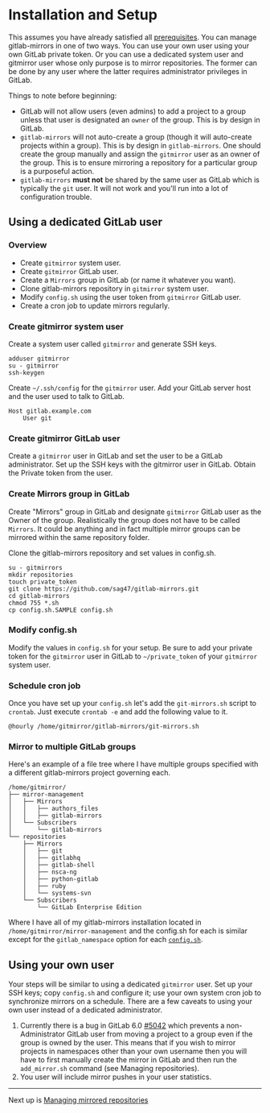 # Installation and Setup

This assumes you have already satisfied all [prerequisites](prerequisites.md).  You can manage gitlab-mirrors in one of two ways.  You can use your own user using your own GitLab private token.  Or you can use a dedicated system user and gitmirror user whose only purpose is to mirror repositories.  The former can be done by any user where the latter requires administrator privileges in GitLab.

Things to note before beginning:

* GitLab will not allow users (even admins) to add a project to a group unless that user is designated an `owner` of the group.  This is by design in GitLab.
* `gitlab-mirrors` will not auto-create a group (though it will auto-create projects within a group).  This is by design in `gitlab-mirrors`.  One should create the group manually and assign the `gitmirror` user as an owner of the group.  This is to ensure mirroring a repository for a particular group is a purposeful action.
* `gitlab-mirrors` **must not** be shared by the same user as GitLab which is typically the `git` user.  It will not work and you'll run into a lot of configuration trouble.

## Using a dedicated GitLab user

### Overview

* Create `gitmirror` system user.
* Create `gitmirror` GitLab user.
* Create a `Mirrors` group in GitLab (or name it whatever you want).
* Clone gitlab-mirrors repository in `gitmirror` system user.
* Modify `config.sh` using the user token from `gitmirror` GitLab user.
* Create a cron job to update mirrors regularly.

### Create gitmirror system user

Create a system user called `gitmirror` and generate SSH keys.

    adduser gitmirror
    su - gitmirror
    ssh-keygen

Create `~/.ssh/config` for the `gitmirror` user.  Add your GitLab server host and the user used to talk to GitLab.

    Host gitlab.example.com
        User git

### Create gitmirror GitLab user

Create a `gitmirror` user in GitLab and set the user to be a GitLab administrator.  Set up the SSH keys with the gitmirror user in GitLab.  Obtain the Private token from the user.

### Create Mirrors group in GitLab

Create "Mirrors" group in GitLab and designate `gitmirror` GitLab user as the Owner of the group.  Realistically the group does not have to be called `Mirrors`.  It could be anything and in fact multiple mirror groups can be mirrored within the same repository folder.

Clone the gitlab-mirrors repository and set values in config.sh.

    su - gitmirrors
    mkdir repositories
    touch private_token
    git clone https://github.com/sag47/gitlab-mirrors.git
    cd gitlab-mirrors
    chmod 755 *.sh
    cp config.sh.SAMPLE config.sh

### Modify config.sh

Modify the values in `config.sh` for your setup.  Be sure to add your private token for the `gitmirror` user in GitLab to `~/private_token` of your `gitmirror` system user.

### Schedule cron job

Once you have set up your `config.sh` let's add the `git-mirrors.sh` script to `crontab`.  Just execute `crontab -e` and add the following value to it.

    @hourly /home/gitmirror/gitlab-mirrors/git-mirrors.sh

### Mirror to multiple GitLab groups

Here's an example of a file tree where I have multiple groups specified with a different gitlab-mirrors project governing each.

```
/home/gitmirror/
├── mirror-management
│   ├── Mirrors
│   │   ├── authors_files
│   │   ├── gitlab-mirrors
│   └── Subscribers
│       └── gitlab-mirrors
└── repositories
    ├── Mirrors
    │   ├── git
    │   ├── gitlabhq
    │   ├── gitlab-shell
    │   ├── nsca-ng
    │   ├── python-gitlab
    │   ├── ruby
    │   └── systems-svn
    └── Subscribers
        └── GitLab Enterprise Edition
```
Where I have all of my gitlab-mirrors installation located in `/home/gitmirror/mirror-management` and the config.sh for each is similar except for the `gitlab_namespace` option for each [`config.sh`](../config.sh.SAMPLE).

## Using your own user

Your steps will be similar to using a dedicated `gitmirror` user.  Set up your SSH keys; copy `config.sh` and configure it; use your own system cron job to synchronize mirrors on a schedule.  There are a few caveats to using your own user instead of a dedicated administrator.

1. Currently there is a bug in GitLab 6.0 [#5042][1] which prevents a non-Administrator GitLab user from moving a project to a group even if the group is owned by the user.  This means that if you wish to mirror projects in namespaces other than your own username then you will have to first manually create the mirror in GitLab and then run the `add_mirror.sh` command (see Managing repositories).
2. You user will include mirror pushes in your user statistics.

---
Next up is [Managing mirrored repositories](management.md)

[1]: https://github.com/gitlabhq/gitlabhq/issues/5042
